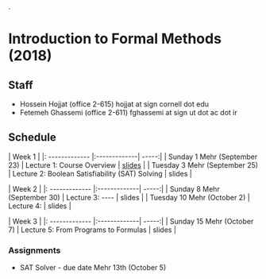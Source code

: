 ---
---
.

# Introduction to Formal Methods (2018)

## Staff
  - Hossein Hojjat  (office 2-615) hojjat at sign cornell dot edu
  - Fetemeh Ghassemi (office 2-611) fghassemi at sign ut dot ac dot ir

## Schedule

|  Week 1 |
|: ------------- |:-------------| -----:|
| Sunday  1 Mehr  (September 23)   | Lecture 1: Course Overview | [slides](https://ifm97.github.io/lectures/ifm-lect1.pdf) |
| Tuesday 3 Mehr   (September 25)    | Lecture 2: Boolean Satisfiability (SAT) Solving | slides |

|  Week 2 |
|: ------------- |:-------------| -----:|
| Sunday  8 Mehr  (September 30)   | Lecture 3: ---- | slides |
| Tuesday 10 Mehr   (October 2)   | Lecture 4:  | slides |

|  Week 3 |
|: ------------- |:-------------| -----:|
| Sunday  15 Mehr  (October 7)   | Lecture 5: From Programs to Formulas | slides |



### Assignments

- SAT Solver - due date Mehr 13th (October 5)

